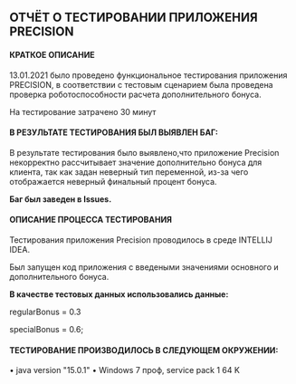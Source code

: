 ОТЧЁТ О ТЕСТИРОВАНИИ ПРИЛОЖЕНИЯ PRECISION
-----------------------------------------

#### КРАТКОЕ ОПИСАНИЕ ####

13.01.2021 было проведено функциональное тестирования приложения PRECISION, в соответствии 
с тестовым сценарием была проведена проверка роботоспособности расчета дополнительного бонуса.

На тестирование затрачено 30 минут

#### В РЕЗУЛЬТАТЕ ТЕСТИРОВАНИЯ БЫЛ ВЫЯВЛЕН БАГ: ####

В результате тестирования было выявлено,что приложение Precision некорректно
рассчитывает значение дополнительно бонуса для клиента, так как задан неверный тип переменной,
из-за чего отображается неверный финальный процент бонуса.

**Баг был заведен в Issues.**

#### ОПИСАНИЕ ПРОЦЕССА ТЕСТИРОВАНИЯ ####

Тестирования приложения Precision проводилось в среде INTELLIJ IDEA.

Был запущен код приложения с введеными значениями основного и дополнительного бонуса.

**В качестве тестовых данных использовались данные:**

regularBonus = 0.3

specialBonus = 0.6;

#### ТЕСТИРОВАНИЕ ПРОИЗВОДИЛОСЬ В СЛЕДУЮЩЕМ ОКРУЖЕНИИ: #### 

• java version "15.0.1"
• Windows 7 проф, service pack 1 64 K
